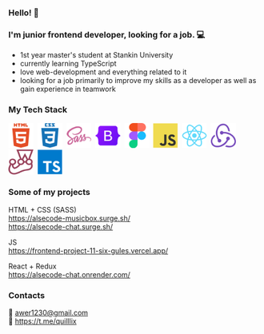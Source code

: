 ### Hello! 👾
### I'm junior frontend developer, looking for a job. 💻

- 1st year master's student at Stankin University
- currently learning TypeScript
- love web-development and everything related to it
- looking for a job primarily to improve my skills as a developer as well as gain experience in teamwork

### My Tech Stack
<div>
  <img src="https://github.com/devicons/devicon/blob/master/icons/html5/html5-plain-wordmark.svg" title="HTML" alt="HTML" width="50" height="50"/>&nbsp;
  <img src="https://github.com/devicons/devicon/blob/master/icons/css3/css3-plain-wordmark.svg" title="CSS" alt="CSS" width="50" height="50"/>&nbsp;
  <img src="https://github.com/devicons/devicon/blob/master/icons/sass/sass-original.svg" title="Sass" alt="Sass" width="50" height="50"/>&nbsp;
  <img src="https://github.com/devicons/devicon/blob/master/icons/bootstrap/bootstrap-original.svg" title="Bootstrap" alt="Bootstrap" width="50" height="50"/>&nbsp;
  <img src="https://github.com/devicons/devicon/blob/master/icons/figma/figma-original.svg" title="Figma" alt="Figma" width="50" height="50"/>&nbsp;
  <img src="https://github.com/devicons/devicon/blob/master/icons/javascript/javascript-original.svg" title="JavaScript" alt="JavaScript" width="50" height="50"/>&nbsp;
  <img src="https://github.com/devicons/devicon/blob/master/icons/react/react-original.svg" title="React" alt="React" width="50" height="50"/>&nbsp;
  <img src="https://github.com/devicons/devicon/blob/master/icons/redux/redux-original.svg" title="Redux" alt="Redux" width="50" height="50"/>&nbsp;
  <img src="https://github.com/devicons/devicon/blob/master/icons/jest/jest-plain.svg" title="Jest" alt="Jest" width="50" height="50"/>&nbsp;
  <img src="https://github.com/devicons/devicon/blob/master/icons/typescript/typescript-original.svg" title="TypeScript" alt="TypeScript" width="50" height="50"/>&nbsp;
</div>

### Some of my projects
HTML + CSS (SASS)
<br>
https://alsecode-musicbox.surge.sh/
<br>
https://alsecode-chat.surge.sh/

JS
<br>
https://frontend-project-11-six-gules.vercel.app/

React + Redux
<br>
https://alsecode-chat.onrender.com/

### Contacts
📧 awer1230@gmail.com
<br>
💬 https://t.me/quilllix
